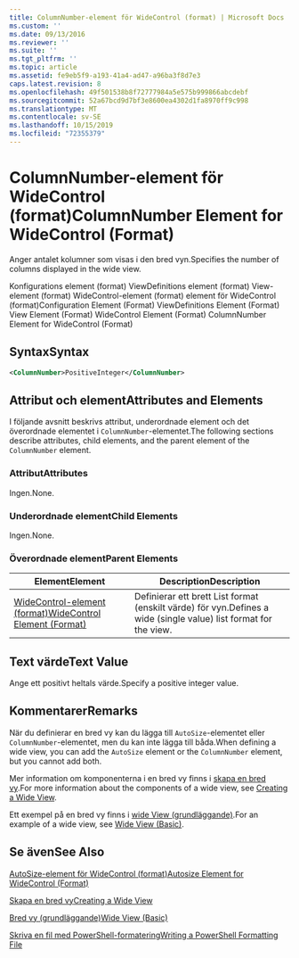 ```yaml
---
title: ColumnNumber-element för WideControl (format) | Microsoft Docs
ms.custom: ''
ms.date: 09/13/2016
ms.reviewer: ''
ms.suite: ''
ms.tgt_pltfrm: ''
ms.topic: article
ms.assetid: fe9eb5f9-a193-41a4-ad47-a96ba3f8d7e3
caps.latest.revision: 8
ms.openlocfilehash: 49f501538b8f72777984a5e575b999866abcdebf
ms.sourcegitcommit: 52a67bcd9d7bf3e8600ea4302d1fa8970ff9c998
ms.translationtype: MT
ms.contentlocale: sv-SE
ms.lasthandoff: 10/15/2019
ms.locfileid: "72355379"
---
```

# <a name="columnnumber-element-for-widecontrol-format"></a><span data-ttu-id="6d3a2-102">ColumnNumber-element för WideControl (format)</span><span class="sxs-lookup"><span data-stu-id="6d3a2-102">ColumnNumber Element for WideControl (Format)</span></span>

<span data-ttu-id="6d3a2-103">Anger antalet kolumner som visas i den bred vyn.</span><span class="sxs-lookup"><span data-stu-id="6d3a2-103">Specifies the number of columns displayed in the wide view.</span></span>

<span data-ttu-id="6d3a2-104">Konfigurations element (format) ViewDefinitions element (format) View-element (format) WideControl-element (format) element för WideControl (format)</span><span class="sxs-lookup"><span data-stu-id="6d3a2-104">Configuration Element (Format) ViewDefinitions Element (Format) View Element (Format) WideControl Element (Format) ColumnNumber Element for WideControl (Format)</span></span>

## <a name="syntax"></a><span data-ttu-id="6d3a2-105">Syntax</span><span class="sxs-lookup"><span data-stu-id="6d3a2-105">Syntax</span></span>

```xml
<ColumnNumber>PositiveInteger</ColumnNumber>
```

## <a name="attributes-and-elements"></a><span data-ttu-id="6d3a2-106">Attribut och element</span><span class="sxs-lookup"><span data-stu-id="6d3a2-106">Attributes and Elements</span></span>

<span data-ttu-id="6d3a2-107">I följande avsnitt beskrivs attribut, underordnade element och det överordnade elementet i `ColumnNumber`-elementet.</span><span class="sxs-lookup"><span data-stu-id="6d3a2-107">The following sections describe attributes, child elements, and the parent element of the `ColumnNumber` element.</span></span>

### <a name="attributes"></a><span data-ttu-id="6d3a2-108">Attribut</span><span class="sxs-lookup"><span data-stu-id="6d3a2-108">Attributes</span></span>

<span data-ttu-id="6d3a2-109">Ingen.</span><span class="sxs-lookup"><span data-stu-id="6d3a2-109">None.</span></span>

### <a name="child-elements"></a><span data-ttu-id="6d3a2-110">Underordnade element</span><span class="sxs-lookup"><span data-stu-id="6d3a2-110">Child Elements</span></span>

<span data-ttu-id="6d3a2-111">Ingen.</span><span class="sxs-lookup"><span data-stu-id="6d3a2-111">None.</span></span>

### <a name="parent-elements"></a><span data-ttu-id="6d3a2-112">Överordnade element</span><span class="sxs-lookup"><span data-stu-id="6d3a2-112">Parent Elements</span></span>

|<span data-ttu-id="6d3a2-113">Element</span><span class="sxs-lookup"><span data-stu-id="6d3a2-113">Element</span></span>|<span data-ttu-id="6d3a2-114">Description</span><span class="sxs-lookup"><span data-stu-id="6d3a2-114">Description</span></span>|
|-------------|-----------------|
|[<span data-ttu-id="6d3a2-115">WideControl-element (format)</span><span class="sxs-lookup"><span data-stu-id="6d3a2-115">WideControl Element (Format)</span></span>](./widecontrol-element-format.md)|<span data-ttu-id="6d3a2-116">Definierar ett brett List format (enskilt värde) för vyn.</span><span class="sxs-lookup"><span data-stu-id="6d3a2-116">Defines a wide (single value) list format for the view.</span></span>|

## <a name="text-value"></a><span data-ttu-id="6d3a2-117">Text värde</span><span class="sxs-lookup"><span data-stu-id="6d3a2-117">Text Value</span></span>

<span data-ttu-id="6d3a2-118">Ange ett positivt heltals värde.</span><span class="sxs-lookup"><span data-stu-id="6d3a2-118">Specify a positive integer value.</span></span>

## <a name="remarks"></a><span data-ttu-id="6d3a2-119">Kommentarer</span><span class="sxs-lookup"><span data-stu-id="6d3a2-119">Remarks</span></span>

<span data-ttu-id="6d3a2-120">När du definierar en bred vy kan du lägga till `AutoSize`-elementet eller `ColumnNumber`-elementet, men du kan inte lägga till båda.</span><span class="sxs-lookup"><span data-stu-id="6d3a2-120">When defining a wide view, you can add the `AutoSize` element or the `ColumnNumber` element, but you cannot add both.</span></span>

<span data-ttu-id="6d3a2-121">Mer information om komponenterna i en bred vy finns i [skapa en bred vy](./creating-a-wide-view.md).</span><span class="sxs-lookup"><span data-stu-id="6d3a2-121">For more information about the components of a wide view, see [Creating a Wide View](./creating-a-wide-view.md).</span></span>

<span data-ttu-id="6d3a2-122">Ett exempel på en bred vy finns i [wide View (grundläggande)](./wide-view-basic.md).</span><span class="sxs-lookup"><span data-stu-id="6d3a2-122">For an example of a wide view, see [Wide View (Basic)](./wide-view-basic.md).</span></span>

## <a name="see-also"></a><span data-ttu-id="6d3a2-123">Se även</span><span class="sxs-lookup"><span data-stu-id="6d3a2-123">See Also</span></span>

[<span data-ttu-id="6d3a2-124">AutoSize-element för WideControl (format)</span><span class="sxs-lookup"><span data-stu-id="6d3a2-124">Autosize Element for WideControl (Format)</span></span>](./autosize-element-for-widecontrol-format.md)

[<span data-ttu-id="6d3a2-125">Skapa en bred vy</span><span class="sxs-lookup"><span data-stu-id="6d3a2-125">Creating a Wide View</span></span>](./creating-a-wide-view.md)

[<span data-ttu-id="6d3a2-126">Bred vy (grundläggande)</span><span class="sxs-lookup"><span data-stu-id="6d3a2-126">Wide View (Basic)</span></span>](./wide-view-basic.md)

[<span data-ttu-id="6d3a2-127">Skriva en fil med PowerShell-formatering</span><span class="sxs-lookup"><span data-stu-id="6d3a2-127">Writing a PowerShell Formatting File</span></span>](./writing-a-powershell-formatting-file.md)
